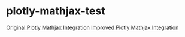 # plotly-mathjax-test

[Original Plotly Mathjax Integration](https://mgreminger.github.io/plotly-mathjax-test/original.html)
[Improved Plotly Mathjax Integration](https://mgreminger.github.io/plotly-mathjax-test/improved.html)
